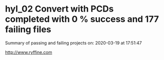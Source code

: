 # hyl_02 Convert with PCDs completed with 0 % success and 177 failing files

Summary of passing and failing projects on: 2020-03-19 at 17:51:47

http://www.ryffine.com
